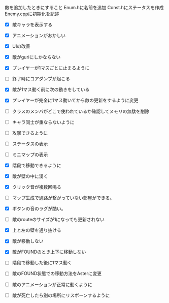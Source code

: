 敵を追加したときにすること
Enum.hに名前を追加
Const.hにステータスを作成
Enemy.cppに初期化を記述

- [x] 敵キャラを表示する
- [x] アニメーションがおかしい
- [x] UIの改善
- [x] 敵がguriにしかならない
- [x] プレイヤーが1マスごとに止まるように
- [ ] 終了時にコアダンプが起こる
- [x] 敵が1マス動く前に次の動きをしている
- [x] プレイヤーが完全に1マス動いてから敵の更新をするように変更
- [ ] クラスのメンバがどこで使われているか確認してメモリの無駄を削除
- [ ] キャラ同士が重ならないように
- [ ] 攻撃できるように
- [ ] ステータスの表示
- [ ] ミニマップの表示
- [x] 階段で移動できるように
- [x] 敵が壁の中に湧く
- [x] クリック音が複数回鳴る
- [ ] マップ生成で通路が繋がっていない部屋ができる。
- [x] ボタンの音のラグが酷い。
- [ ] 敵のrouteのサイズが1になっても更新されない
- [x] 上と左の壁を通り抜ける
- [x] 敵が移動しない
- [x] 敵がFOUNDのとき上下に移動しない
- [ ] 階段で移動した後に1マス動く
- [ ] 敵のFOUND状態での移動方法をAsterに変更
- [ ] 敵のアニメーションが正常に動くように
- [ ] 敵が死亡したら別の場所にリスポーンするように


